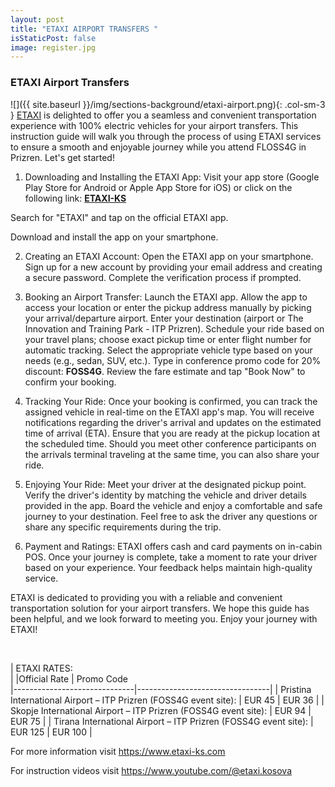 ```yaml
---
layout: post
title: "ETAXI AIRPORT TRANSFERS "
isStaticPost: false
image: register.jpg
---
```


### ETAXI Airport Transfers 

![]({{ site.baseurl }}/img/sections-background/etaxi-airport.png){: .col-sm-3 } 
[ETAXI](http://www.etaxi-ks.com) is delighted to offer you a seamless and convenient transportation experience with 100% electric vehicles for your airport transfers. This instruction guide will walk you through the process of using ETAXI services to ensure a smooth and enjoyable journey while you attend FLOSS4G in Prizren. Let's get started!


1. Downloading and Installing the ETAXI App:
Visit your app store (Google Play Store for Android or Apple App Store for iOS) or click on the following link: **[ETAXI-KS](http://www.etaxi-ks.com)**

Search for "ETAXI" and tap on the official ETAXI app.

Download and install the app on your smartphone.


2. Creating an ETAXI Account:
Open the ETAXI app on your smartphone.
Sign up for a new account by providing your email address and creating a secure password.
Complete the verification process if prompted.


3. Booking an Airport Transfer:
Launch the ETAXI app.
Allow the app to access your location or enter the pickup address manually by picking your arrival/departure airport.
Enter your destination (airport or The Innovation and Training Park - ITP Prizren).
Schedule your ride based on your travel plans; choose exact pickup time or enter flight number for automatic tracking.
Select the appropriate vehicle type based on your needs (e.g., sedan, SUV, etc.).
Type in conference promo code for 20% discount: **FOSS4G**.
Review the fare estimate and tap "Book Now" to confirm your booking.


4. Tracking Your Ride:
Once your booking is confirmed, you can track the assigned vehicle in real-time on the ETAXI app's map.
You will receive notifications regarding the driver's arrival and updates on the estimated time of arrival (ETA).
Ensure that you are ready at the pickup location at the scheduled time.
Should you meet other conference participants on the arrivals terminal traveling at the same time, you can also share your ride.


5. Enjoying Your Ride:
Meet your driver at the designated pickup point.
Verify the driver's identity by matching the vehicle and driver details provided in the app.
Board the vehicle and enjoy a comfortable and safe journey to your destination.
Feel free to ask the driver any questions or share any specific requirements during the trip.


6. Payment and Ratings:
ETAXI offers cash and card payments on in-cabin POS. 
Once your journey is complete, take a moment to rate your driver based on your experience. Your feedback helps maintain high-quality service.

ETAXI is dedicated to providing you with a reliable and convenient transportation solution for your airport transfers. We hope this guide has been helpful, and we look forward to meeting you. Enjoy your journey with ETAXI!
&nbsp;

&nbsp;

| ETAXI RATES:    
|              |Official Rate                       | Promo Code  
|------------------------------|---------------------------------|
| Pristina International Airport – ITP Prizren (FOSS4G event site): | EUR 45                           | EUR 36                          |
| Skopje International Airport – ITP Prizren (FOSS4G event site):  | EUR 94                           | EUR 75                          |
| Tirana International Airport – ITP Prizren (FOSS4G event site):  | EUR 125                          | EUR 100                         |

For more information visit <https://www.etaxi-ks.com>

For instruction videos visit <https://www.youtube.com/@etaxi.kosova>

